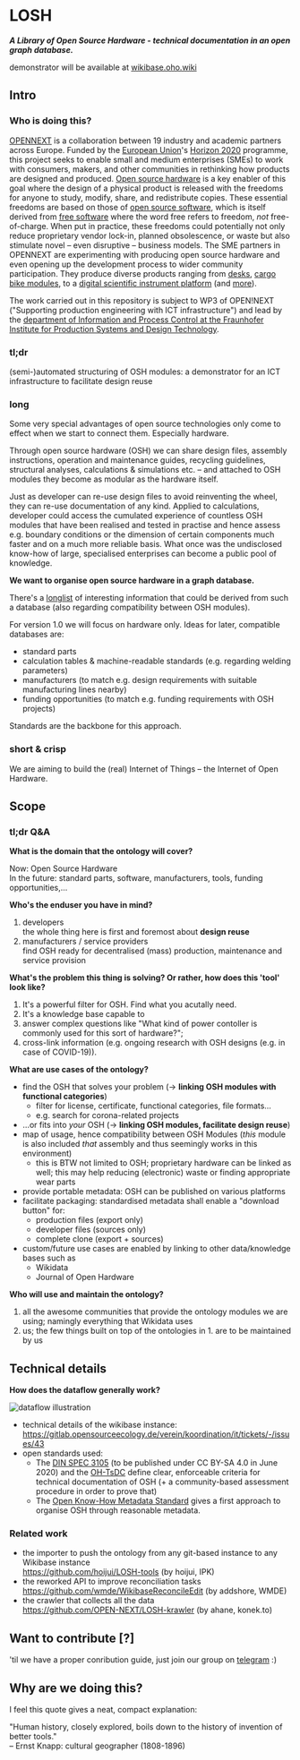 # LOSH

**_A Library of Open Source Hardware - technical documentation in an open graph database._**

demonstrator will be available at [wikibase.oho.wiki](https://wikibase.oho.wiki/)

## Intro

### Who is doing this?

[OPENNEXT](https://opennext.eu/) is a collaboration
between 19 industry and academic partners
across Europe.
Funded by the [European Union](https://europa.eu/)'s
[Horizon 2020](https://ec.europa.eu/programmes/horizon2020/) programme,
this project seeks to enable small and medium enterprises (SMEs)
to work with consumers, makers, and other communities in rethinking
how products are designed and produced.
[Open source hardware](https://www.oshwa.org/definition/)
is a key enabler of this goal
where the design of a physical product is released with the freedoms
for anyone to study, modify, share, and redistribute copies.
These essential freedoms are based on those of [open source software](https://opensource.org/osd),
which is itself derived from [free software](https://www.gnu.org/philosophy/free-sw.en.html)
where the word free refers to freedom, *not* free-of-charge.
When put in practice,
these freedoms could potentially not only reduce proprietary vendor lock-in,
planned obsolescence, or waste but also stimulate novel –
even disruptive – business models.
The SME partners in OPENNEXT are experimenting
with producing open source hardware and even opening up the development process
to wider community participation.
They produce diverse products ranging from [desks](https://stykka.com/),
[cargo bike modules](http://www.xyzcargo.com/),
to a [digital scientific instrument platform](https://pslab.io/)
(and [more](https://opennext.eu/project-team/#sme)).

The work carried out in this repository is subject to WP3 of OPEN!NEXT
("Supporting production engineering with ICT infrastructure")
and lead by the [department of Information and Process Control
at the Fraunhofer Institute for Production Systems and Design Technology](https://www.ipk.fraunhofer.de/en/about-us/organization/virtual-product-creation.html).

### tl;dr

(semi-)automated structuring of OSH modules:
a demonstrator for an ICT infrastructure to facilitate design reuse

### long

Some very special advantages of open source technologies only come to effect
when we start to connect them.
Especially hardware.

Through open source hardware (OSH) we can share design files,
assembly instructions, operation and maintenance guides,
recycling guidelines, structural analyses, calculations & simulations etc. –
and attached to OSH modules they become as modular as the hardware itself.

Just as developer can re-use design files to avoid reinventing the wheel,
they can re-use documentation of any kind.
Applied to calculations, developer could access the cumulated experience
of countless OSH modules that have been realised and tested in practise
and hence assess e.g. boundary conditions
or the dimension of certain components much faster
and on a much more reliable basis.
What once was the undisclosed know-how of large,
specialised enterprises can become a public pool of knowledge.

**We want to organise open source hardware in a graph database.**

There's a [longlist](Wikibase_Qs.md) of interesting information
that could be derived from such a database
(also regarding compatibility between OSH modules).

For version 1.0 we will focus on hardware only.
Ideas for later, compatible databases are:

- standard parts
- calculation tables & machine-readable standards (e.g. regarding welding parameters)
- manufacturers (to match e.g. design requirements
  with suitable manufacturing lines nearby)
- funding opportunities (to match e.g. funding requirements with OSH projects)

Standards are the backbone for this approach.

### short & crisp

We are aiming to build the (real) Internet of Things – the Internet of Open Hardware.

## Scope

### tl;dr Q&A

**What is the domain that the ontology will cover?**

Now: Open Source Hardware\
In the future: standard parts, software, manufacturers, tools, funding opportunities,…

**Who's the enduser you have in mind?**

1. developers\
  the whole thing here is first and foremost about **design reuse**
2. manufacturers / service providers\
  find OSH ready for decentralised (mass) production, maintenance and service provision

**What's the problem this thing is solving? Or rather, how does this 'tool' look like?**

1. It's a powerful filter for OSH. Find what you acutally need.
2. It's a knowledge base capable to
  1. answer complex questions like
    "What kind of power contoller is commonly used for this sort of hardware?";
  2. cross-link information
    (e.g. ongoing research with OSH designs (e.g. in case of COVID-19)).

**What are use cases of the ontology?**

- find the OSH that solves your problem
  (→ **linking OSH modules with functional categories**)
  - filter for license, certificate, functional categories,
    file formats…
  - e.g. search for corona-related projects
- …or fits into _your_ OSH
  (→ **linking OSH modules, facilitate design reuse**)
- map of usage, hence compatibility between OSH Modules
  (_this_ module is also included _that_ assembly
  and thus seemingly works in this environment)
  - this is BTW not limited to OSH;
    proprietary hardware can be linked as well;
    this may help reducing (electronic) waste or finding appropriate wear parts
- provide portable metadata: OSH can be published on various platforms
- facilitate packaging: standardised metadata shall enable a "download button" for:
  - production files (export only)
  - developer files (sources only)
  - complete clone (export + sources)
- custom/future use cases are enabled by linking to other data/knowledge bases
  such as
  - Wikidata
  - Journal of Open Hardware

**Who will use and maintain the ontology?**

1. all the awesome communities that provide the ontology modules we are using;
  namingly everything that Wikidata uses
2. us; the few things built on top of the ontologies in 1. are to be maintained by us

## Technical details

**How does the dataflow generally work?**

![dataflow illustration](illustrations/dataflow-principle.svg)

- technical details of the wikibase instance: <https://gitlab.opensourceecology.de/verein/koordination/it/tickets/-/issues/43>
- open standards used:
  - The [DIN SPEC 3105](https://gitlab.com/OSEGermany/OHS)
    (to be published under CC BY-SA 4.0 in June 2020)
    and the [OH-TsDC](https://gitlab.com/OSEGermany/oh-tsdc) define clear,
    enforceable criteria for technical documentation of OSH
    (+ a community-based assessment procedure in order to prove that)
  - The [Open Know-How Metadata Standard](https://app.standardsrepo.com/MakerNetAlliance/OpenKnowHow/src/branch/master/1)
    gives a first approach to organise OSH through reasonable metadata.

### Related work

- the importer to push the ontology from any git-based instance to any Wikibase instance\
  <https://github.com/hoijui/LOSH-tools> (by hoijui, IPK)
- the reworked API to improve reconciliation tasks\
  <https://github.com/wmde/WikibaseReconcileEdit> (by addshore, WMDE)
- the crawler that collects all the data\
  <https://github.com/OPEN-NEXT/LOSH-krawler> (by ahane, konek.to)

## Want to contribute \[?\]

'til we have a proper conribution guide,
just join our group on [telegram](https://t.me/joinchat/FiYCVhD-NPfpMr5PnZaiNQ) :)

## Why are we doing this?

I feel this quote gives a neat, compact explanation:

"Human history, closely explored,
boils down to the history of invention of better tools."\
– Ernst Knapp: cultural geographer (1808-1896)
